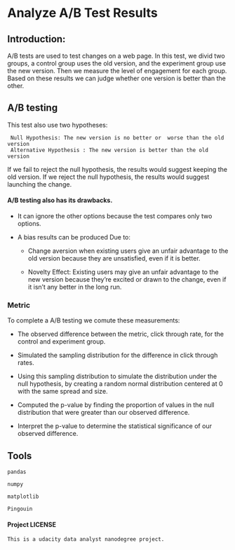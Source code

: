 # Analyze A/B Test Results

## Introduction:
A/B tests are used to test changes on a web page. In this test, we divid two groups, a control group uses the old version, and the experiment group use the new version. 
Then we measure the level of engagement for each group. Based on these results we can judge whether one version is better than the other.

## A/B testing 
This test also use two hypotheses:

     Null Hypothesis: The new version is no better or  worse than the old version
     Alternative Hypothesis : The new version is better than the old version

If we fail to reject the null hypothesis, the results would suggest keeping the old version. If we reject the null hypothesis, the results would suggest launching the change.

#### A/B testing also has its drawbacks. 
 - It can ignore the other options because the test compares only two options. 
 - A bias results can be produced Due to:
 
   - Change aversion when existing users give an unfair advantage to the old version because they are unsatisfied,
   even if it is better.
  
   - Novelty Effect: Existing users may give an unfair advantage to the new version because they’re excited or drawn to the change,
   even if it isn’t any better in the long run.
          
### Metric
To complete a A/B testing we comute these measurements:

- The observed difference between the metric, click through rate, for the control and experiment group.
    
- Simulated the sampling distribution for the difference in click through rates.
    
- Using this sampling distribution to simulate the distribution under the null hypothesis, 
    by creating a random normal distribution centered at 0 with the same spread and size.
    
- Computed the p-value by finding the proportion of values in the null distribution that were greater than our observed difference.
    
- Interpret the p-value to determine the statistical significance of our observed difference.

## Tools 

`pandas`

`numpy`

`matplotlib`

`Pingouin`




#### Project LICENSE

    This is a udacity data analyst nanodegree project.




